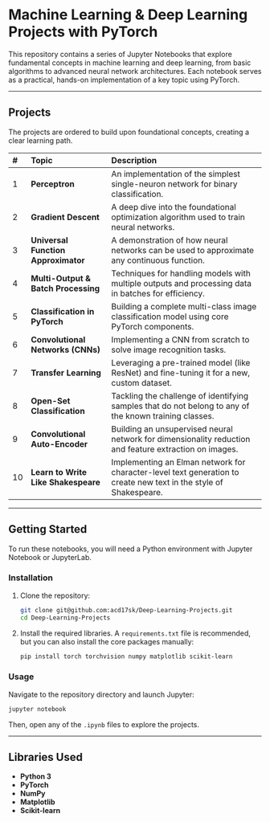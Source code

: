 # Machine Learning & Deep Learning Projects with PyTorch

This repository contains a series of Jupyter Notebooks that explore fundamental concepts in machine learning and deep learning, from basic algorithms to advanced neural network architectures. Each notebook serves as a practical, hands-on implementation of a key topic using PyTorch.

***
## Projects

The projects are ordered to build upon foundational concepts, creating a clear learning path.

| # | Topic | Description |
| :--- | :--- | :--- |
| 1 | **Perceptron** | An implementation of the simplest single-neuron network for binary classification. |
| 2 | **Gradient Descent** | A deep dive into the foundational optimization algorithm used to train neural networks. |
| 3 | **Universal Function Approximator** | A demonstration of how neural networks can be used to approximate any continuous function. |
| 4 | **Multi-Output & Batch Processing** | Techniques for handling models with multiple outputs and processing data in batches for efficiency. |
| 5 | **Classification in PyTorch** | Building a complete multi-class image classification model using core PyTorch components. |
| 6 | **Convolutional Networks (CNNs)** | Implementing a CNN from scratch to solve image recognition tasks. |
| 7 | **Transfer Learning** | Leveraging a pre-trained model (like ResNet) and fine-tuning it for a new, custom dataset. |
| 8 | **Open-Set Classification** | Tackling the challenge of identifying samples that do not belong to any of the known training classes. |
| 9 | **Convolutional Auto-Encoder** | Building an unsupervised neural network for dimensionality reduction and feature extraction on images. |
| 10 | **Learn to Write Like Shakespeare** | Implementing an Elman network for character-level text generation to create new text in the style of Shakespeare. |

***
## Getting Started

To run these notebooks, you will need a Python environment with Jupyter Notebook or JupyterLab.

### Installation

1.  Clone the repository:
    ```bash
    git clone git@github.com:acd17sk/Deep-Learning-Projects.git
    cd Deep-Learning-Projects
    ```
2.  Install the required libraries. A `requirements.txt` file is recommended, but you can also install the core packages manually:
    ```bash
    pip install torch torchvision numpy matplotlib scikit-learn
    ```

### Usage
Navigate to the repository directory and launch Jupyter:
```bash
jupyter notebook
```

Then, open any of the `.ipynb` files to explore the projects.

***
## Libraries Used
* **Python 3**
* **PyTorch**
* **NumPy**
* **Matplotlib**
* **Scikit-learn**